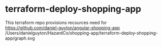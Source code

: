 # terraform-deploy-shopping-app

This terraform repo provisions recources need for https://github.com/daniel-guyton/angular-shopping-app
/Users/danielguyton/HazardCo/shopping-app/terraform-deploy-shopping-app/graph.svg
